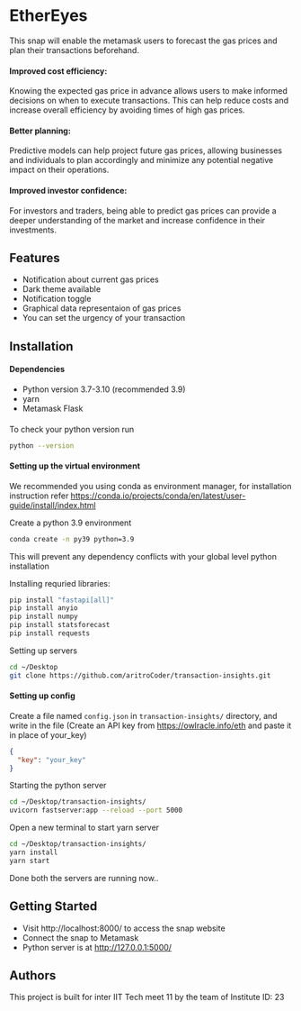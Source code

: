 # EtherEyes

This snap will enable the metamask users to forecast the gas prices and plan their transactions beforehand.

#### Improved cost efficiency:

Knowing the expected gas price in advance allows users to make informed decisions on when to execute transactions. This can help reduce costs and increase overall efficiency by avoiding times of high gas prices.

#### Better planning:

Predictive models can help project future gas prices, allowing businesses and individuals to plan accordingly and minimize any potential negative impact on their operations.

#### Improved investor confidence:

For investors and traders, being able to predict gas prices can provide a deeper understanding of the market and increase confidence in their investments.

## Features

- Notification about current gas prices
- Dark theme available
- Notification toggle
- Graphical data representaion of gas prices
- You can set the urgency of your transaction

## Installation

#### Dependencies

- Python version 3.7-3.10 (recommended 3.9)
- yarn
- Metamask Flask

####

To check your python version run

```bash
python --version
```

#### Setting up the virtual environment

We recommended you using conda as environment manager, for installation instruction refer https://conda.io/projects/conda/en/latest/user-guide/install/index.html

Create a python 3.9 environment

```bash
conda create -n py39 python=3.9
```

This will prevent any dependency conflicts with your global level python installation

Installing requried libraries:

```bash
pip install "fastapi[all]"
pip install anyio
pip install numpy
pip install statsforecast
pip install requests
```

Setting up servers

```bash
cd ~/Desktop
git clone https://github.com/aritroCoder/transaction-insights.git
```

#### Setting up config

Create a file named `config.json` in `transaction-insights/` directory, and write in the file (Create an API key from https://owlracle.info/eth and paste it in place of your_key)

```json
{
  "key": "your_key"
}
```

Starting the python server

```bash
cd ~/Desktop/transaction-insights/
uvicorn fastserver:app --reload --port 5000
```

Open a new terminal to start yarn server

```bash
cd ~/Desktop/transaction-insights/
yarn install
yarn start
```

Done both the servers are running now..

## Getting Started

- Visit http://localhost:8000/ to access the snap website
- Connect the snap to Metamask
- Python server is at http://127.0.0.1:5000/

## Authors
This project is built for inter IIT Tech meet 11 by the team of Institute ID: 23
